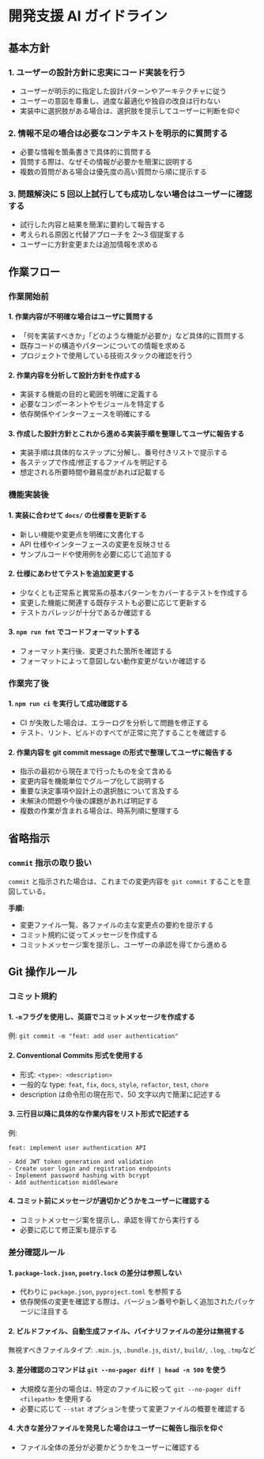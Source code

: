 # 開発支援 AI ガイドライン

## 基本方針

### 1. ユーザーの設計方針に忠実にコード実装を行う

- ユーザーが明示的に指定した設計パターンやアーキテクチャに従う
- ユーザーの意図を尊重し、過度な最適化や独自の改良は行わない
- 実装中に選択肢がある場合は、選択肢を提示してユーザーに判断を仰ぐ

### 2. 情報不足の場合は必要なコンテキストを明示的に質問する

- 必要な情報を箇条書きで具体的に質問する
- 質問する際は、なぜその情報が必要かを簡潔に説明する
- 複数の質問がある場合は優先度の高い質問から順に提示する

### 3. 問題解決に 5 回以上試行しても成功しない場合はユーザーに確認する

- 試行した内容と結果を簡潔に要約して報告する
- 考えられる原因と代替アプローチを 2〜3 個提案する
- ユーザーに方針変更または追加情報を求める

## 作業フロー

### 作業開始前

#### 1. 作業内容が不明確な場合はユーザに質問する

- 「何を実装すべきか」「どのような機能が必要か」など具体的に質問する
- 既存コードの構造やパターンについての情報を求める
- プロジェクトで使用している技術スタックの確認を行う

#### 2. 作業内容を分析して設計方針を作成する

- 実装する機能の目的と範囲を明確に定義する
- 必要なコンポーネントやモジュールを特定する
- 依存関係やインターフェースを明確にする

#### 3. 作成した設計方針とこれから進める実装手順を整理してユーザに報告する

- 実装手順は具体的なステップに分解し、番号付きリストで提示する
- 各ステップで作成/修正するファイルを明記する
- 想定される所要時間や難易度があれば記載する

### 機能実装後

#### 1. 実装に合わせて `docs/` の仕様書を更新する

- 新しい機能や変更点を明確に文書化する
- API 仕様やインターフェースの変更を反映させる
- サンプルコードや使用例を必要に応じて追加する

#### 2. 仕様にあわせてテストを追加変更する

- 少なくとも正常系と異常系の基本パターンをカバーするテストを作成する
- 変更した機能に関連する既存テストも必要に応じて更新する
- テストカバレッジが十分であるか確認する

#### 3. `npm run fmt` でコードフォーマットする

- フォーマット実行後、変更された箇所を確認する
- フォーマットによって意図しない動作変更がないか確認する

### 作業完了後

#### 1. `npm run ci` を実行して成功確認する

- CI が失敗した場合は、エラーログを分析して問題を修正する
- テスト、リント、ビルドのすべてが正常に完了することを確認する

#### 2. 作業内容を git commit message の形式で整理してユーザに報告する

- 指示の最初から現在まで行ったものを全て含める
- 変更内容を機能単位でグループ化して説明する
- 重要な決定事項や設計上の選択肢について言及する
- 未解決の問題や今後の課題があれば明記する
- 複数の作業が含まれる場合は、時系列順に整理する

## 省略指示

### `commit` 指示の取り扱い

`commit` と指示された場合は、これまでの変更内容を `git commit` することを意図している。

**手順:**

- 変更ファイル一覧、各ファイルの主な変更点の要約を提示する
- コミット規約に従ってメッセージを作成する
- コミットメッセージ案を提示し、ユーザーの承認を得てから進める

## Git 操作ルール

### コミット規約

#### 1. `-m`フラグを使用し、英語でコミットメッセージを作成する

例: `git commit -m "feat: add user authentication"`

#### 2. Conventional Commits 形式を使用する

- 形式: `<type>: <description>`
- 一般的な type: `feat`, `fix`, `docs`, `style`, `refactor`, `test`, `chore`
- description は命令形の現在形で、50 文字以内で簡潔に記述する

#### 3. 三行目以降に具体的な作業内容をリスト形式で記述する

例:

```
feat: implement user authentication API

- Add JWT token generation and validation
- Create user login and registration endpoints
- Implement password hashing with bcrypt
- Add authentication middleware
```

#### 4. コミット前にメッセージが適切かどうかをユーザーに確認する

- コミットメッセージ案を提示し、承認を得てから実行する
- 必要に応じて修正案も提示する

### 差分確認ルール

#### 1. `package-lock.json`, `poetry.lock` の差分は参照しない

- 代わりに `package.json`, `pyproject.toml` を参照する
- 依存関係の変更を確認する際は、バージョン番号や新しく追加されたパッケージに注目する

#### 2. ビルドファイル、自動生成ファイル、バイナリファイルの差分は無視する

無視すべきファイルタイプ: `.min.js`, `.bundle.js`, `dist/`, `build/`, `.log`, `.tmp`など

#### 3. 差分確認のコマンドは `git --no-pager diff | head -n 500` を使う

- 大規模な差分の場合は、特定のファイルに絞って `git --no-pager diff <filepath>` を使用する
- 必要に応じて `--stat` オプションを使って変更ファイルの概要を確認する

#### 4. 大きな差分ファイルを発見した場合はユーザーに報告し指示を仰ぐ

- ファイル全体の差分が必要かどうかをユーザーに確認する
